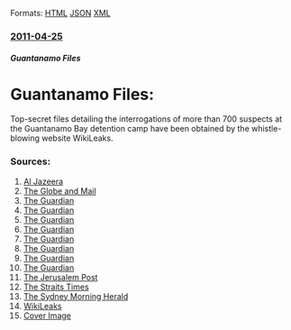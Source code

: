 
Formats: [HTML](/news/2011/04/25/guantanamo-files.html)  [JSON](/news/2011/04/25/guantanamo-files.json)  [XML](/news/2011/04/25/guantanamo-files.xml)  

### [2011-04-25](/news/2011/04/25/index.md)

##### Guantanamo Files
# Guantanamo Files: 

Top-secret files detailing the interrogations of more than 700 suspects at the Guantanamo Bay detention camp have been obtained by the whistle-blowing website WikiLeaks.


### Sources:

1. [Al Jazeera](http://english.aljazeera.net/news/americas/2011/04/201142561524783918.html)
2. [The Globe and Mail](https://www.theglobeandmail.com/news/world/wikileaks-unearths-case-of-al-qaeda-double-agent-who-duped-canadians/article1997237/)
3. [The Guardian](http://www.guardian.co.uk/world/2011/apr/25/guantanamo-files-casio-wristwatch-alqaida)
4. [The Guardian](http://www.guardian.co.uk/world/2011/apr/25/guantanamo-files-china-interrogated-prisoners)
5. [The Guardian](http://www.guardian.co.uk/world/2011/apr/25/guantanamo-files-framed-author-mannan)
6. [The Guardian](http://www.guardian.co.uk/world/2011/apr/25/guantanamo-files-interrogation-muslim-travel)
7. [The Guardian](http://www.guardian.co.uk/world/2011/apr/25/guantanamo-files-lift-lid-prison)
8. [The Guardian](http://www.guardian.co.uk/world/2011/apr/25/guantanamo-files-sami-al-hajj?intcmp=239)
9. [The Guardian](http://www.guardian.co.uk/world/2011/apr/25/guantanamo-files-shaker-aamer-british)
10. [The Guardian](http://www.guardian.co.uk/world/guantanamo-files)
11. [The Jerusalem Post](http://www.jpost.com/International/Article.aspx?id=217764)
12. [The Straits Times](http://www.straitstimes.com/BreakingNews/World/Story/STIStory_660921.html)
13. [The Sydney Morning Herald](http://www.smh.com.au/world/wikileaks-releases-new-guantanamo-files-20110425-1dtne.html)
14. [WikiLeaks](http://wikileaks.ch/gitmo/)
14. [Cover Image](http://www.smh.com.au/content/dam/images/1/d/t/n/k/image.related.thumbnail.320x214.1dtne.png/1303700679113.jpg)
